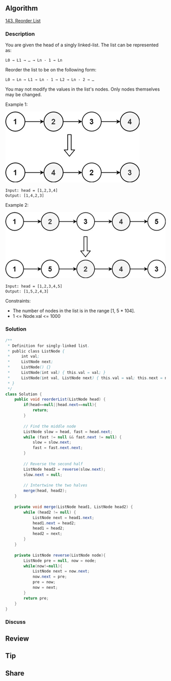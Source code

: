 ## Algorithm

[143. Reorder List](https://leetcode.com/problems/reorder-list/)

### Description

You are given the head of a singly linked-list. The list can be represented as:

```
L0 → L1 → … → Ln - 1 → Ln
```

Reorder the list to be on the following form:

```
L0 → Ln → L1 → Ln - 1 → L2 → Ln - 2 → …
```

You may not modify the values in the list's nodes. Only nodes themselves may be changed.

Example 1:

![](assets/20211227-668a6336.png)


```
Input: head = [1,2,3,4]
Output: [1,4,2,3]
```

Example 2:

![](assets/20211227-b416c728.png)

```
Input: head = [1,2,3,4,5]
Output: [1,5,2,4,3]
```

Constraints:

- The number of nodes in the list is in the range [1, 5 * 104].
- 1 <= Node.val <= 1000

### Solution

```java
/**
 * Definition for singly-linked list.
 * public class ListNode {
 *     int val;
 *     ListNode next;
 *     ListNode() {}
 *     ListNode(int val) { this.val = val; }
 *     ListNode(int val, ListNode next) { this.val = val; this.next = next; }
 * }
 */
class Solution {
    public void reorderList(ListNode head) {
        if(head==null||head.next==null){
            return;
        }

        // Find the middle node
        ListNode slow = head, fast = head.next;
        while (fast != null && fast.next != null) {
            slow = slow.next;
            fast = fast.next.next;
        }

        // Reverse the second half
        ListNode head2 = reverse(slow.next);
        slow.next = null;

        // Intertwine the two halves
        merge(head, head2);
    }

    private void merge(ListNode head1, ListNode head2) {
        while (head2 != null) {
            ListNode next = head1.next;
            head1.next = head2;
            head1 = head2;
            head2 = next;
        }
    }

    private ListNode reverse(ListNode node){
        ListNode pre = null, now = node;
        while(now!=null){
            ListNode next = now.next;
            now.next = pre;
            pre = now;
            now = next;
        }
        return pre;
    }
}
```

### Discuss

## Review


## Tip


## Share

